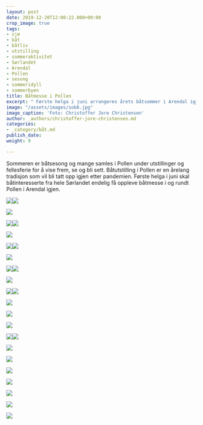 ```yaml
---
layout: post
date: 2019-12-20T12:08:22.000+00:00
crop_image: true
tags:
- sjø
- båt
- båtliv
- utstilling
- sommeraktivitet
- Sørlandet
- Arendal
- Pollen
- sesong
- sommeridyll
- sommerbyen
title: Båtmesse i Pollen
excerpt: " Første helga i juni arrangeres årets båtsommer i Arendal igjen."
image: "/assets/images/sob6.jpg"
image_caption: 'Foto: Christoffer Jore Christensen'
author: _authors/christoffer-jore-christensen.md
categories:
- _category/båt.md
publish_date: 
weight: 9

---
```

Sommeren er båtsesong og mange samles i Pollen under utstillinger og fellesferie for å vise frem, se og bli sett. Båtutstilling i Pollen er en årelang tradisjon som vil bli tatt opp igjen etter pandemien. Første helga i juni skal båtinteresserte fra hele Sørlandet endelig få oppleve båtmesse i og rundt Pollen i Arendal igjen.

![](https://wwww.helping.no/assets/images/sob5.jpg)![](/assets/images/sb5.jpg)

![](https://wwww.helping.no/assets/images/batmesse37.jpg)

![](https://wwww.helping.no/assets/images/batm9.jpg)![](/assets/images/sb6.jpg)

![](https://wwww.helping.no/assets/images/sb5.jpg)

![](https://wwww.helping.no/assets/images/batm27.jpg)![](/assets/images/sb1.jpg)

![](https://wwww.helping.no/assets/images/sob1.jpg)

![](https://wwww.helping.no/assets/images/sob4.jpg)![](/assets/images/sb11.jpg)

![](https://wwww.helping.no/assets/images/sob7.jpg)

![](https://wwww.helping.no/assets/images/sob3.jpg)![](/assets/images/sob2-1.jpg)

![](https://wwww.helping.no/assets/images/sb6.jpg)

![](/assets/images/yam58br.2-1.jpg)

![](https://wwww.helping.no/assets/images/sb1.jpg)

![](https://wwww.helping.no/assets/images/sb10.jpg)![](/assets/images/sob5.jpg)

![](https://wwww.helping.no/assets/images/sb2.jpg)

![](https://wwww.helping.no/assets/images/sob2.jpg)

![](/assets/images/ya32.jpg)

![](/assets/images/abat.04.JPG)

![](/assets/images/batmesse37.jpg)

![](/assets/images/batprat.jpg)

![](/assets/images/batmotor11.jpg)